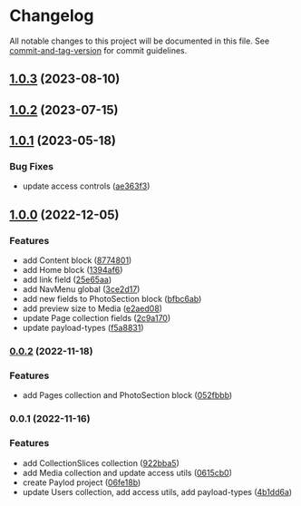 # Changelog

All notable changes to this project will be documented in this file. See [commit-and-tag-version](https://github.com/absolute-version/commit-and-tag-version) for commit guidelines.

## [1.0.3](https://github.com/hjbugajski/marco-santana-payload-cms/compare/v1.0.2...v1.0.3) (2023-08-10)

## [1.0.2](https://github.com/hjbugajski/marco-santana-payload-cms/compare/v1.0.1...v1.0.2) (2023-07-15)

## [1.0.1](https://github.com/hjbugajski/marco-santana-payload-cms/compare/v1.0.0...v1.0.1) (2023-05-18)

### Bug Fixes

- update access controls ([ae363f3](https://github.com/hjbugajski/marco-santana-payload-cms/commit/ae363f34ace5b541337655c11fc99ee473949a1f))

## [1.0.0](https://github.com/hjbugajski/marco-santana-payload-cms/compare/v0.0.2...v1.0.0) (2022-12-05)

### Features

- add Content block ([8774801](https://github.com/hjbugajski/marco-santana-payload-cms/commit/8774801d622fc8426c7bd7ddf918c0d12e95a48c))
- add Home block ([1394af6](https://github.com/hjbugajski/marco-santana-payload-cms/commit/1394af61a98446c5d3272c0759ef99ad6c7ac44a))
- add link field ([25e65aa](https://github.com/hjbugajski/marco-santana-payload-cms/commit/25e65aa344f4616f47eedf93a0a112149aca1443))
- add NavMenu global ([3ce2d17](https://github.com/hjbugajski/marco-santana-payload-cms/commit/3ce2d170a5054492993fd19ee23490ec8c11d61a))
- add new fields to PhotoSection block ([bfbc6ab](https://github.com/hjbugajski/marco-santana-payload-cms/commit/bfbc6abaeae0f1b0a623fc7b3c25b529656c7776))
- add preview size to Media ([e2aed08](https://github.com/hjbugajski/marco-santana-payload-cms/commit/e2aed088fa5bce402e430693b053c93b9b050384))
- update Page collection fields ([2c9a170](https://github.com/hjbugajski/marco-santana-payload-cms/commit/2c9a170845909ed25c0512dcae5d8fe9143f938a))
- update payload-types ([f5a8831](https://github.com/hjbugajski/marco-santana-payload-cms/commit/f5a88310280c390253b91e0375c872c90adb0d32))

### [0.0.2](https://github.com/marco-santana/payload-cms/compare/v0.0.1...v0.0.2) (2022-11-18)

### Features

- add Pages collection and PhotoSection block ([052fbbb](https://github.com/marco-santana/payload-cms/commit/052fbbba1d09725c1dfec3e80770c7106e0c1517))

### 0.0.1 (2022-11-16)

### Features

- add CollectionSlices collection ([922bba5](https://github.com/marco-santana/payload-cms/commit/922bba5ef7412669fb48e15ac0a8d09473ee3d3d))
- add Media collection and update access utils ([0615cb0](https://github.com/marco-santana/payload-cms/commit/0615cb0697b5da86c0bb460129ba70c31981e416))
- create Paylod project ([06fe18b](https://github.com/marco-santana/payload-cms/commit/06fe18b5f17db8c72b668cd98ccd9945106d3ca1))
- update Users collection, add access utils, add payload-types ([4b1dd6a](https://github.com/marco-santana/payload-cms/commit/4b1dd6a63a15c90ac8d74a9c81022d49a49020fc))
